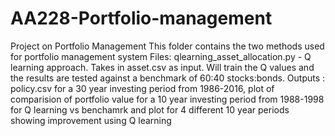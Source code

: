 # AA228-Portfolio-management
Project on Portfolio Management
This folder contains the two methods used for portfolio management system
Files: qlearning_asset_allocation.py - Q learning approach. Takes in asset.csv as input. Will train the Q values and the results are tested against a benchmark of 60:40 stocks:bonds. 
Outputs : policy.csv for a 30 year investing period from 1986-2016, plot of comparision of portfolio value for a 10 year investing period from 1988-1998 for Q learning vs benchamrk and plot for 4 different 10 year periods showing improvement using Q learning
